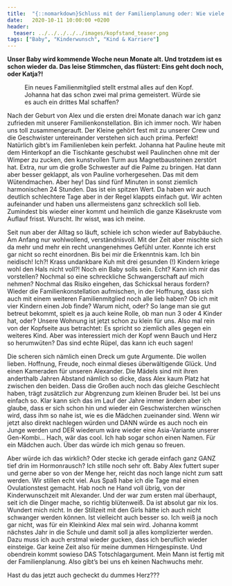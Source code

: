 ```yaml
---
title:  "{::nomarkdown}Schluss mit der Familienplanung oder: Wie viele Kinder sind genug? {:/}"
date:   2020-10-11 10:00:00 +0200
header:
  teaser: ../../../../../images/kopfstand_teaser.png
tags: ["Baby", "Kinderwunsch", "Kind & Karriere"]
---
```


**Unser Baby wird kommende Woche neun Monate alt. Und trotzdem ist es schon wieder da. Das leise Stimmchen, das flüstert: Eins geht doch noch, oder Katja?!**

<figure>
  <img src="../../../../../images/kopfstand.png" alt="">
  <figcaption>Ein neues Familienmitglied stellt erstmal alles auf den Kopf. Johanna hat das schon zwei mal prima gemeistert. Würde sie es auch ein drittes Mal schaffen?</figcaption>
</figure>

Nach der Geburt von Alex und die ersten drei Monate danach war ich ganz zufrieden mit unserer Familienkonstellation. Bin ich immer noch. Wir haben uns toll zusammengerauft. Der Kleine gehört fest mit zu unserer Crew und die Geschwister untereinander verstehen sich auch prima. Perfekt! Natürlich gibt’s im Familienleben kein perfekt. Johanna hat Pauline heute mit dem Hinterkopf an die Tischkante geschubst weil Paulinchen ohne mit der Wimper zu zucken, den kunstvollen Turm aus Magnetbausteinen zerstört hat. Extra, nur um die große Schwester auf die Palme zu bringen. Hat dann aber besser geklappt, als von Pauline vorhergesehen. Das mit dem Wütendmachen. Aber hey! Das sind fünf Minuten in sonst ziemlich harmonischen 24 Stunden. Das ist ein spitzen Wert. Da haben wir auch deutlich schlechtere Tage aber in der Regel klappts einfach gut. Wir achten aufeinander und haben uns allermeistens ganz schrecklich soll lieb. Zumindest bis wieder einer kommt und heimlich die ganze Käsekruste vom Auflauf frisst. Wurscht. Ihr wisst, was ich meine. 

Seit nun aber der Alltag so läuft, schiele ich schon wieder auf Babybäuche. Am Anfang nur wohlwollend, verständnisvoll. Mit der Zeit aber mischte sich da mehr und mehr ein recht unangenehmes Gefühl unter. Konnte ich erst gar nicht so recht einordnen. Bis bei mir die Erkenntnis kam. Ich bin neidisch! Ich?! Krass undankbare Kuh mit drei gesunden (!) Kindern kriege wohl den Hals nicht voll?! Noch ein Baby solls sein. Echt? Kann ich mir das vorstellen? Nochmal so eine schreckliche Schwangerschaft auf mich nehmen? Nochmal das Risiko eingehen, das Schicksal heraus fordern? Wieder die Familienkonstellation aufmischen, in der Hoffnung, dass sich auch mit einem weiteren Familienmitglied noch alle lieb haben? Ob ich mit vier Kindern einen Job finde? Warum nicht, oder? So lange man sie gut betreut bekommt, spielt es ja auch keine Rolle, ob man nun 3 oder 4 Kinder hat, oder? Unsere Wohnung ist jetzt schon zu klein für uns. Also mal rein von der Kopfseite aus betrachtet: Es spricht so ziemlich alles gegen ein weiteres Kind. Aber was interessiert mich der Kopf wenn Bauch und Herz so herumwüten? Das sind echte Rüpel, das kann ich euch sagen!

Die scheren sich nämlich einen Dreck um gute Argumente. Die wollen lieben. Hoffnung, Freude, noch einmal dieses überwältigende Glück. Und einen Kameraden für unseren Alexander. Die Mädels sind mit ihren anderthalb Jahren Abstand nämlich so dicke, dass Alex kaum Platz hat zwischen den beiden. Dass die Großen auch noch das gleiche Geschlecht haben, trägt zusätzlich zur Abgrenzung zum kleinen Bruder bei. Ist bei uns einfach so. Klar kann sich das im Lauf der Jahre immer ändern aber ich glaube, dass er sich schon hin und wieder ein Geschwisterchen wünschen wird, dass ihm so nahe ist, wie es die Mädchen zueinander sind. Wenn wir jetzt also direkt nachlegen würden und DANN würde es auch noch ein Junge werden und DER wiederum wäre wieder eine Asia-Variante unserer Gen-Kombi… Hach, wär das cool. Ich hab sogar schon einen Namen. Für ein Mädchen auch. Über das würde ich mich genau so freuen.

Aber würde ich das wirklich? Oder stecke ich gerade einfach ganz GANZ tief drin im Hormonrausch? Ich stille noch sehr oft. Baby Alex futtert super und gerne aber so von der Menge her, reicht das noch lange nicht zum satt werden. Wir stillen echt viel. Aus Spaß habe ich die Tage mal einen Ovulationstest gemacht. Hab noch ne Hand voll übrig, von der Kinderwunschzeit mit Alexander. Und der war zum ersten mal überhaupt, seit ich die Dinger mache, so richtig blütenweiß. Da ist absolut gar nix los. Wundert mich nicht. In der Stillzeit mit den Girls hätte ich auch nicht schwanger werden können. Ist vielleicht auch besser so. Ich weiß ja noch gar nicht, was für ein Kleinkind Alex mal sein wird. Johanna kommt nächstes Jahr in die Schule und damit soll ja alles komplizierter werden. Dazu muss ich auch erstmal wieder gucken, dass ich beruflich wieder einsteige. Gar keine Zeit also für meine dummen Hirngespinste. Und obendrein kommt sowieso DAS Totschlagargument. Mein Mann ist fertig mit der Familienplanung. Also gibt’s bei uns eh keinen Nachwuchs mehr. 

Hast du das jetzt auch gecheckt du dummes Herz???




 

   



















  












 






 





  


  






					 


 
 








